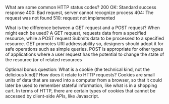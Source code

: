 What are some common HTTP status codes?
200 OK: Standard success response
400: Bad request, server cannot recognize process
404: The request was not found
510: request not implemented

What is the difference between a GET request and a POST request? When might each be used?
A GET request, requests data from a specified resource, while a POST request Submits data to be processed to a specified resource. GET promotes URI addressability so, designers should adopt it for safe operations such as simple queries. POST is appropriate for other types of applications where a user request has the potential to change the state of the resource (or of related resources


Optional bonus question: What is a cookie (the technical kind, not the delicious kind)? How does it relate to HTTP requests?
  Cookies are small units of data that are saved into a computer from a browser, so that it could later be used to remember stateful information, like what is in a shopping cart.
  In terms of HTTP, there are certain types of cookies that cannot be accessed by client-side APIs, like Javascript.
